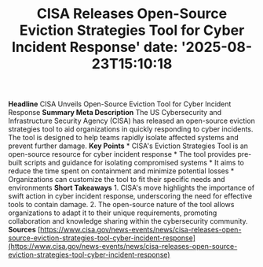 ﻿---
title: "CISA Releases Open-Source Eviction Strategies Tool for Cyber Incident Response'
date: '2025-08-23T15:10:18"
category: "Markets"
summary: ""
slug: "cisa releases opensource eviction strategies tool for cyber "
source_urls:
  - "https://www.cisa.gov/news-events/news/cisa-releases-open-source-eviction-strategies-tool-cyber-incident-response"
seo:
  title: "CISA Releases Open-Source Eviction Strategies Tool for Cyber Incident Response | Hash n Hedge'
  description: '"
  keywords: ["news", "markets", "brief"]
---
**Headline** CISA Unveils Open-Source Eviction Tool for Cyber Incident Response  **Summary Meta Description** The US Cybersecurity and Infrastructure Security Agency (CISA) has released an open-source eviction strategies tool to aid organizations in quickly responding to cyber incidents. The tool is designed to help teams rapidly isolate affected systems and prevent further damage.  **Key Points**  * CISA's Eviction Strategies Tool is an open-source resource for cyber incident response * The tool provides pre-built scripts and guidance for isolating compromised systems * It aims to reduce the time spent on containment and minimize potential losses * Organizations can customize the tool to fit their specific needs and environments  **Short Takeaways**  1. CISA's move highlights the importance of swift action in cyber incident response, underscoring the need for effective tools to contain damage. 2. The open-source nature of the tool allows organizations to adapt it to their unique requirements, promoting collaboration and knowledge sharing within the cybersecurity community.  **Sources** [https://www.cisa.gov/news-events/news/cisa-releases-open-source-eviction-strategies-tool-cyber-incident-response](https://www.cisa.gov/news-events/news/cisa-releases-open-source-eviction-strategies-tool-cyber-incident-response) 
